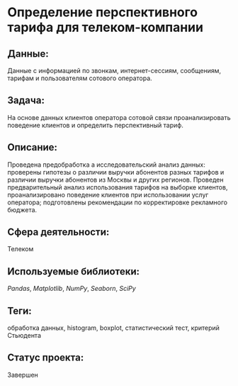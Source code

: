 # Определение перспективного тарифа для телеком-компании

## Данные:

Данные с информацией по звонкам, интернет-сессиям, сообщениям, тарифам и пользователям сотового оператора.

## Задача:

На основе данных клиентов оператора сотовой связи проанализировать поведение клиентов и определить перспективный тариф.

## Описание:

Проведена предобработка а исследовательский анализ данных: проверены гипотезы о различии выручки абонентов разных тарифов и различии выручки абонентов из Москвы и других регионов. Проведен предварительный анализ использования тарифов на выборке клиентов, проанализировано поведение клиентов при использовании услуг оператора; подготовлены рекомендации по корректировке рекламного бюджета. 

## Сфера деятельности:

Телеком

## Используемые библиотеки:

_Pandas_, _Matplotlib_, _NumPy_, _Seaborn_, _SciPy_

## Теги:

обработка данных, histogram, boxplot, статистический тест, критерий Стьюдента

## Статус проекта:

Завершен
